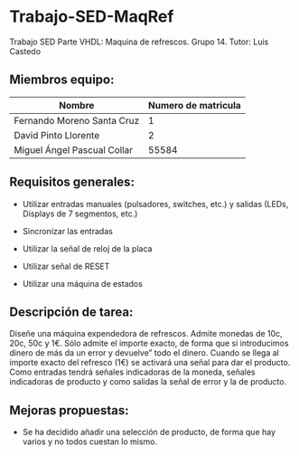 # Trabajo-SED-MaqRef

Trabajo SED Parte VHDL: Maquina de refrescos. Grupo 14. Tutor: Luis Castedo

## **Miembros equipo:**

| Nombre | Numero de matricula |
| ------ | ------------------- |
| Fernando Moreno Santa Cruz | 1 |
| David Pinto Llorente | 2 |
| Miguel Ángel Pascual Collar | 55584 |

## **Requisitos generales:**

* Utilizar entradas manuales (pulsadores, switches, etc.) y salidas (LEDs, Displays de 7 segmentos, etc.)

* Sincronizar las entradas

* Utilizar la señal de reloj de la placa

* Utilizar señal de RESET

* Utilizar una máquina de estados


## **Descripción de tarea:**

Diseñe una máquina expendedora de refrescos. Admite monedas de 10c, 20c, 50c y 1€. Sólo admite el importe exacto, de forma que si introducimos dinero de más da un error y devuelve” todo el dinero. Cuando se llega al importe exacto del refresco (1€) se activará una señal para dar el producto. Como entradas tendrá señales indicadoras de la moneda, señales indicadoras de producto y como salidas la señal de error y la de producto.

## **Mejoras propuestas:**

* Se ha decidido añadir una selección de producto, de forma que hay varios y no todos cuestan lo mismo.
